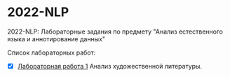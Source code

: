 # 2022-NLP
2022-NLP: Лабораторные задания по предмету "Анализ естественного языка и аннотирование данных"

Список лабораторных работ:
* [x] [Лабораторная работа 1](https://github.com/TeAnore/2022-NLP/blob/main/Lab1/lab1_ChaplyginAO.ipynb) Анализ художественной литературы.